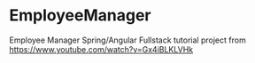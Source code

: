 # EmployeeManager
Employee Manager Spring/Angular Fullstack tutorial project from https://www.youtube.com/watch?v=Gx4iBLKLVHk
